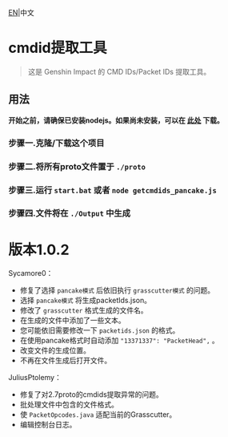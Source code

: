 [EN](README.MD)|中文

# cmdid提取工具
>这是 Genshin Impact 的 CMD IDs/Packet IDs 提取工具。

## 用法
**开始之前，请确保已安装nodejs。如果尚未安装，可以在 [此处](https://nodejs.org/) 下载。**

### 步骤一.克隆/下载这个项目

### 步骤二.将所有proto文件置于 `./proto`

### 步骤三.运行 `start.bat` 或者 `node getcmdids_pancake.js`

### 步骤四.文件将在 `./Output` 中生成

# 版本1.0.2
Sycamore0：
 - 修复了选择 `pancake模式` 后依旧执行 `grasscutter模式` 的问题。
 - 选择 `pancake模式` 将生成packetIds.json。
 - 修改了 `grasscutter` 格式生成的文件名。
 - 在生成的文件中添加了一些文本。
 - 您可能依旧需要修改一下 `packetids.json` 的格式。
 - 在使用pancake格式时自动添加  `"13371337": "PacketHead",` 。
 - 改变文件的生成位置。
 - 不再在文件生成后打开文件。

JuliusPtolemy：
 - 修复了对2.7proto的cmdids提取异常的问题。
 - 批处理文件中包含的文件格式。
 - 使 `PacketOpcodes.java` 适配当前的Grasscutter。
 - 编辑控制台日志。
